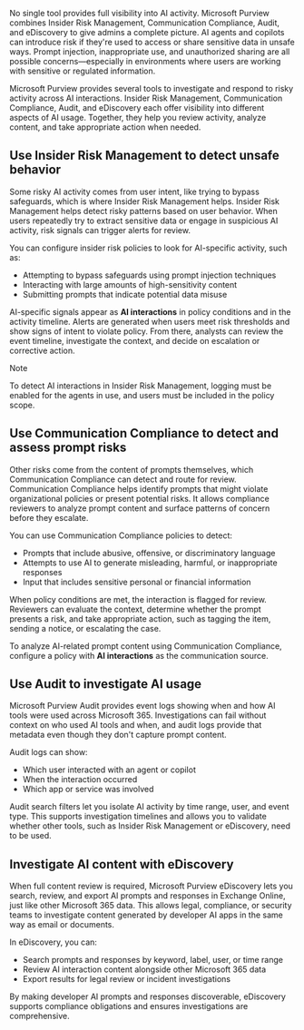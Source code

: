 No single tool provides full visibility into AI activity. Microsoft Purview combines Insider Risk Management, Communication Compliance, Audit, and eDiscovery to give admins a complete picture. AI agents and copilots can introduce risk if they're used to access or share sensitive data in unsafe ways. Prompt injection, inappropriate use, and unauthorized sharing are all possible concerns—especially in environments where users are working with sensitive or regulated information.

Microsoft Purview provides several tools to investigate and respond to risky activity across AI interactions. Insider Risk Management, Communication Compliance, Audit, and eDiscovery each offer visibility into different aspects of AI usage. Together, they help you review activity, analyze content, and take appropriate action when needed.

## Use Insider Risk Management to detect unsafe behavior

Some risky AI activity comes from user intent, like trying to bypass safeguards, which is where Insider Risk Management helps. Insider Risk Management helps detect risky patterns based on user behavior. When users repeatedly try to extract sensitive data or engage in suspicious AI activity, risk signals can trigger alerts for review.

You can configure insider risk policies to look for AI-specific activity, such as:

- Attempting to bypass safeguards using prompt injection techniques
- Interacting with large amounts of high-sensitivity content
- Submitting prompts that indicate potential data misuse

AI-specific signals appear as **AI interactions** in policy conditions and in the activity timeline. Alerts are generated when users meet risk thresholds and show signs of intent to violate policy. From there, analysts can review the event timeline, investigate the context, and decide on escalation or corrective action.

> [!NOTE]
> To detect AI interactions in Insider Risk Management, logging must be enabled for the agents in use, and users must be included in the policy scope.

## Use Communication Compliance to detect and assess prompt risks

Other risks come from the content of prompts themselves, which Communication Compliance can detect and route for review. Communication Compliance helps identify prompts that might violate organizational policies or present potential risks. It allows compliance reviewers to analyze prompt content and surface patterns of concern before they escalate.

You can use Communication Compliance policies to detect:

- Prompts that include abusive, offensive, or discriminatory language
- Attempts to use AI to generate misleading, harmful, or inappropriate responses
- Input that includes sensitive personal or financial information

When policy conditions are met, the interaction is flagged for review. Reviewers can evaluate the context, determine whether the prompt presents a risk, and take appropriate action, such as tagging the item, sending a notice, or escalating the case.

To analyze AI-related prompt content using Communication Compliance, configure a policy with **AI interactions** as the communication source.

## Use Audit to investigate AI usage

Microsoft Purview Audit provides event logs showing when and how AI tools were used across Microsoft 365. Investigations can fail without context on who used AI tools and when, and audit logs provide that metadata even though they don't capture prompt content.

Audit logs can show:

- Which user interacted with an agent or copilot
- When the interaction occurred
- Which app or service was involved

Audit search filters let you isolate AI activity by time range, user, and event type. This supports investigation timelines and allows you to validate whether other tools, such as Insider Risk Management or eDiscovery, need to be used.

## Investigate AI content with eDiscovery

When full content review is required, Microsoft Purview eDiscovery lets you search, review, and export AI prompts and responses in Exchange Online, just like other Microsoft 365 data. This allows legal, compliance, or security teams to investigate content generated by developer AI apps in the same way as email or documents.

In eDiscovery, you can:

- Search prompts and responses by keyword, label, user, or time range
- Review AI interaction content alongside other Microsoft 365 data
- Export results for legal review or incident investigations

By making developer AI prompts and responses discoverable, eDiscovery supports compliance obligations and ensures investigations are comprehensive.
